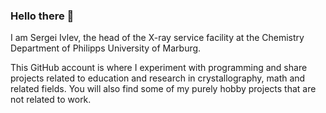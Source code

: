 ### Hello there 👋

I am Sergei Ivlev, the head of the X-ray service facility at the Chemistry Department of Philipps University of Marburg.

This GitHub account is where I experiment with programming and share projects related to education and research in crystallography, math and related fields. You will also find some of my purely hobby projects that are not related to work.
